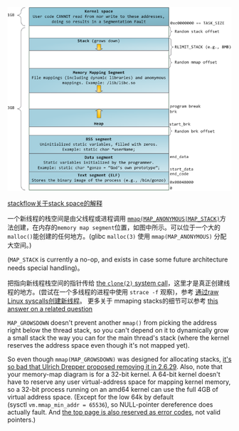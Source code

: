 ![](assets/linux-memory-model.png)

[stackflow关于stack space的解释](https://stackoverflow.com/questions/44858528/where-are-the-stacks-for-the-other-threads-located-in-a-process-virtual-address)

一个新线程的栈空间是由父线程或进程调用 [`mmap(MAP_ANONYMOUS|MAP_STACK)`](http://man7.org/linux/man-pages/man2/mmap.2.html)方法创建，在内存的`memory map segment`位置，如图中所示。可以位于一个大的`malloc()`能创建的任何地方。(glibc `malloc(3)` 使用 `mmap(MAP_ANONYMOUS)` 分配大空间。)

(`MAP_STACK` is currently a no-op, and exists in case some future architecture needs special handling)。

把指向新线程栈空间的指针传给
[the `clone(2)` system call](http://man7.org/linux/man-pages/man2/clone.2.html)，这里才是真正创建线程的地方。(尝试在一个多线程的进程中使用 `strace -f` 观察)，参考 [通过raw Linux syscalls创建新线程](http://nullprogram.com/blog/2015/05/15/)。
更多关于 mmaping stacks的细节可以参考 [this answer on a related question](https://stackoverflow.com/a/5369022/224132) 

`MAP_GROWSDOWN` doesn't prevent another `mmap()` from picking the address right below the thread stack, so you can't depend on it to dynamically grow a small stack the way you can for the main thread's stack (where the kernel reserves the address space even though it's not mapped yet).

So even though `mmap(MAP_GROWSDOWN)` was designed for allocating stacks, [it's so bad that Ulrich Drepper proposed removing it in 2.6.29](https://lwn.net/Articles/294001/).
Also, note that your memory-map diagram is for a 32-bit kernel. A 64-bit kernel doesn't have to reserve any user virtual-address space for mapping kernel memory, so a 32-bit process running on an amd64 kernel can use the full 4GB of virtual address space. (Except for the low 64k by default (sysctl `vm.mmap_min_addr = 65536`), so NULL-pointer dereference does actually fault. And [the top page is also reserved as error codes](https://stackoverflow.com/questions/47712502/why-cant-i-mmapmap-fixed-the-highest-virtual-page-in-a-32-bit-linux-process-o), not valid pointers.)